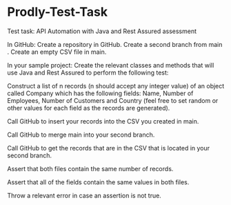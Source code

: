 # Prodly-Test-Task
Test task:
API Automation with Java and Rest Assured assessment 

In GitHub:
Create a repository in GitHub.
Create a second branch from main .
Create an empty CSV file in main. 

In your sample project:
Create the relevant classes and methods that will use Java and Rest Assured to perform the following test:

Construct a list of n records (n should accept any integer value) of an object called Company which has the following fields: Name, Number of Employees, Number of Customers and Country (feel free to set random or other values for each field as the records are generated).

Call GitHub to insert your records into the CSV you created in main.

Call GitHub to merge main into your second branch. 

Call GitHub to get the records that are in the CSV that is located in your second branch. 

Assert that both files contain the same number of records.

Assert that all of the fields contain the same values in both files.

Throw a relevant error in case an assertion is not true. 
